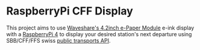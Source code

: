 # RaspberryPi CFF Display

This project aims to use [Waveshare's 4.2inch e-Paper Module](https://www.waveshare.com/wiki/4.2inch_e-Paper_Module_Manual) e-ink display with a [RaspberryPi 4](https://www.raspberrypi.com/products/raspberry-pi-4-model-b/specifications/) to display your desired station's next departure using SBB/CFF/FFS swiss [public transports API](https://transport.opendata.ch).
